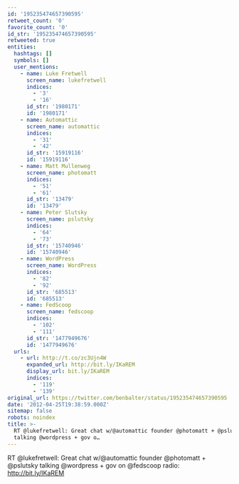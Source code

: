 ```yaml
---
id: '195235474657390595'
retweet_count: '0'
favorite_count: '0'
id_str: '195235474657390595'
retweeted: true
entities:
  hashtags: []
  symbols: []
  user_mentions:
    - name: Luke Fretwell
      screen_name: lukefretwell
      indices:
        - '3'
        - '16'
      id_str: '1980171'
      id: '1980171'
    - name: Automattic
      screen_name: automattic
      indices:
        - '31'
        - '42'
      id_str: '15919116'
      id: '15919116'
    - name: Matt Mullenweg
      screen_name: photomatt
      indices:
        - '51'
        - '61'
      id_str: '13479'
      id: '13479'
    - name: Peter Slutsky
      screen_name: pslutsky
      indices:
        - '64'
        - '73'
      id_str: '15740946'
      id: '15740946'
    - name: WordPress
      screen_name: WordPress
      indices:
        - '82'
        - '92'
      id_str: '685513'
      id: '685513'
    - name: FedScoop
      screen_name: fedscoop
      indices:
        - '102'
        - '111'
      id_str: '1477949676'
      id: '1477949676'
  urls:
    - url: http://t.co/zc3Ujn4W
      expanded_url: http://bit.ly/IKaREM
      display_url: bit.ly/IKaREM
      indices:
        - '119'
        - '139'
original_url: https://twitter.com/benbalter/status/195235474657390595
date: '2012-04-25T19:38:59.000Z'
sitemap: false
robots: noindex
title: >-
  RT @lukefretwell: Great chat w/@automattic founder @photomatt + @pslutsky
  talking @wordpress + gov o…
---
```


RT @lukefretwell: Great chat w/@automattic founder @photomatt + @pslutsky talking @wordpress + gov on @fedscoop radio: http://bit.ly/IKaREM